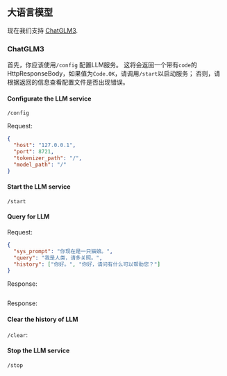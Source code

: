 ## 大语言模型

现在我们支持 [ChatGLM3](https://github.com/THUDM/ChatGLM3).

### ChatGLM3

首先，你应该使用`/config` 配置LLM服务。
这将会返回一个带有`code`的HttpResponseBody，如果值为`Code.OK`，请调用`/start`以启动服务；
否则，请根据返回的信息查看配置文件是否出现错误。

#### Configurate the LLM service
`/config`

Request: 
```json
{
  "host": "127.0.0.1",
  "port": 8721,
  "tokenizer_path": "/",
  "model_path": "/"
}
```

#### Start the LLM service
`/start`

#### Query for LLM

Request:
```json
{
  "sys_prompt": "你现在是一只猫娘。",
  "query": "我是人类，请多关照。",
  "history": ["你好。", "你好，请问有什么可以帮助您？"]
}
```

Response:
```json

```

Response:
#### Clear the history of LLM
`/clear`: 

#### Stop the LLM service
`/stop`
